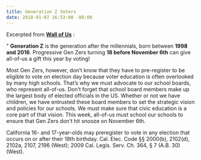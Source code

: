 ```yaml
---
title: Generation Z Voters
date: 2018-01-07 16:53:00 -08:00
---
```


Excerpted from [**Wall of Us**](https://www.wallofus.org/)  :

"  **Generation Z** is the generation after the millennials, born between **1998 and 2016**. Progressive Gen Zers turning **18 before November 6th** can give all-of-us a gift this year by voting! 

Most Gen Zers, however, don’t know that they have to pre-register to be eligible to vote on election day because voter education is often overlooked by many high schools. That’s why we must advocate to our school boards, who represent all-of-us. Don’t forget that school board members make up the largest body of elected officials in the US. Whether or not we have children, we have entrusted these board members to set the strategic vision and policies for our schools. We must make sure that civic education is a core part of that vision. This week, all-of-us must school our schools to ensure that Gen Zers don’t hit snooze on November 6th.

California	16- and 17-year-olds may preregister to vote in any election that occurs on or after their 18th birthday.	Cal. Elec. Code §§ 2000(b), 2102(d), 2102a, 2107, 2196 (West); 2009 Cal. Legis. Serv. Ch. 364, § 7 (A.B. 30) (West).